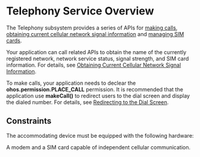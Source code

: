 # Telephony Service Overview

The Telephony subsystem provides a series of APIs for [making calls](../reference/apis/js-apis-call.md), [obtaining current cellular network signal information](../reference/apis/js-apis-telephony-data.md) and [managing SIM cards](../reference/apis/js-apis-sim.md).

Your application can call related APIs to obtain the name of the currently registered network, network service status, signal strength, and SIM card information. For details, see [Obtaining Current Cellular Network Signal Information](cellular-network-signal-info.md).

To make calls, your application needs to declear the **ohos.permission.PLACE_CALL** permission. It is recommended that the application use **makeCall()** to redirect users to the dial screen and display the dialed number. For details, see [Redirecting to the Dial Screen](jumping-to-the-dial-screen.md).


## Constraints

The accommodating device must be equipped with the following hardware:

 A modem and a SIM card capable of independent cellular communication.
